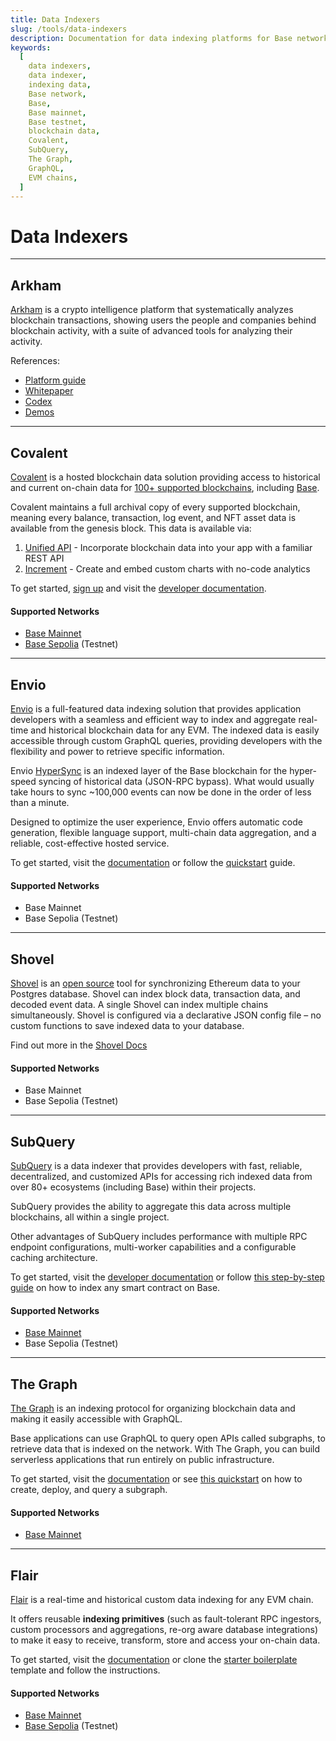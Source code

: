 ```yaml
---
title: Data Indexers
slug: /tools/data-indexers
description: Documentation for data indexing platforms for Base network.
keywords:
  [
    data indexers,
    data indexer,
    indexing data,
    Base network,
    Base,
    Base mainnet,
    Base testnet,
    blockchain data,
    Covalent,
    SubQuery,
    The Graph,
    GraphQL,
    EVM chains,
  ]
---
```


# Data Indexers

---

## Arkham

[Arkham](https://platform.arkhamintelligence.com/) is a crypto intelligence platform that systematically analyzes blockchain transactions, showing users the people and companies behind blockchain activity, with a suite of advanced tools for analyzing their activity.

References:

- [Platform guide](https://www.arkhamintelligence.com/guide)
- [Whitepaper](https://www.arkhamintelligence.com/whitepaper)
- [Codex](https://codex.arkhamintelligence.com/)
- [Demos](https://www.youtube.com/@arkhamintel)

---

## Covalent

[Covalent](https://www.covalenthq.com/?utm_source=base&utm_medium=partner-docs) is a hosted blockchain data solution providing access to historical and current on-chain data for [100+ supported blockchains](https://www.covalenthq.com/docs/networks/?utm_source=base&utm_medium=partner-docs), including [Base](https://www.covalenthq.com/docs/networks/base/?utm_source=base&utm_medium=partner-docs).

Covalent maintains a full archival copy of every supported blockchain, meaning every balance, transaction, log event, and NFT asset data is available from the genesis block. This data is available via:

1. [Unified API](https://www.covalenthq.com/docs/unified-api/?utm_source=base&utm_medium=partner-docs) - Incorporate blockchain data into your app with a familiar REST API
2. [Increment](https://www.covalenthq.com/docs/increment/?utm_source=base&utm_medium=partner-docs) - Create and embed custom charts with no-code analytics

To get started, [sign up](https://www.covalenthq.com/platform/?utm_source=base&utm_medium=partner-docs) and visit the [developer documentation](https://www.covalenthq.com/docs/?utm_source=base&utm_medium=partner-docs).

#### Supported Networks

- [Base Mainnet](https://www.covalenthq.com/docs/networks/base/?utm_source=base&utm_medium=partner-docs)
- [Base Sepolia](https://www.covalenthq.com/docs/networks/base/?utm_source=base&utm_medium=partner-docs) (Testnet)

---

## Envio

[Envio](https://envio.dev) is a full-featured data indexing solution that provides application developers with a seamless and efficient way to index and aggregate real-time and historical blockchain data for any EVM. The indexed data is easily accessible through custom GraphQL queries, providing developers with the flexibility and power to retrieve specific information.

Envio [HyperSync](https://docs.envio.dev/docs/hypersync) is an indexed layer of the Base blockchain for the hyper-speed syncing of historical data (JSON-RPC bypass). What would usually take hours to sync ~100,000 events can now be done in the order of less than a minute.

Designed to optimize the user experience, Envio offers automatic code generation, flexible language support, multi-chain data aggregation, and a reliable, cost-effective hosted service.

To get started, visit the [documentation](https://docs.envio.dev/docs/overview) or follow the [quickstart](https://docs.envio.dev/docs/quickstart) guide.

#### Supported Networks

- Base Mainnet
- Base Sepolia (Testnet)

---

## Shovel

[Shovel](https://indexsupply.com/shovel) is an [open source](https://github.com/indexsupply/code) tool for synchronizing Ethereum data to your Postgres database. Shovel can index block data, transaction data, and decoded event data. A single Shovel can index multiple chains simultaneously. Shovel is configured via a declarative JSON config file – no custom functions to save indexed data to your database.

Find out more in the [Shovel Docs](https://indexsupply.com/shovel/docs/)

#### Supported Networks

- Base Mainnet
- Base Sepolia (Testnet)

---

## SubQuery

[SubQuery](https://subquery.network/) is a data indexer that provides developers with fast, reliable, decentralized, and customized APIs for accessing rich indexed data from over 80+ ecosystems (including Base) within their projects.

SubQuery provides the ability to aggregate this data across multiple blockchains, all within a single project.

Other advantages of SubQuery includes performance with multiple RPC endpoint configurations, multi-worker capabilities and a configurable caching architecture.

To get started, visit the [developer documentation](https://academy.subquery.network/) or follow [this step-by-step guide](https://academy.subquery.network/quickstart/quickstart_chains/base.html) on how to index any smart contract on Base.

#### Supported Networks

- [Base Mainnet](https://academy.subquery.network/quickstart/quickstart_chains/base.html)
- Base Sepolia (Testnet)

---

## The Graph

[The Graph](https://thegraph.com/) is an indexing protocol for organizing blockchain data and making it easily accessible with GraphQL.

Base applications can use GraphQL to query open APIs called subgraphs, to retrieve data that is indexed on the network. With The Graph, you can build serverless applications that run entirely on public infrastructure.

To get started, visit the [documentation](https://thegraph.com/docs/en/) or see [this quickstart](https://thegraph.com/docs/en/cookbook/quick-start/) on how to create, deploy, and query a subgraph.

#### Supported Networks

- [Base Mainnet](https://thegraph.com/docs/en/#supported-networks)

---

## Flair

[Flair](https://flair.dev) is a real-time and historical custom data indexing for any EVM chain.

It offers reusable **indexing primitives** (such as fault-tolerant RPC ingestors, custom processors and aggregations, re-org aware database integrations) to make it easy to receive, transform, store and access your on-chain data.

To get started, visit the [documentation](https://docs.flair.dev) or clone the [starter boilerplate](https://github.com/flair-sdk/starter-boilerplate) template and follow the instructions.

#### Supported Networks

- [Base Mainnet](https://docs.flair.dev/reference/manifest.yml)
- [Base Sepolia](https://docs.flair.dev/reference/manifest.yml) (Testnet)

